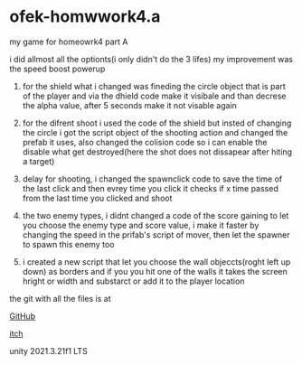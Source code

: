 # ofek-homwwork4.a


my game for homeowrk4 part A


i did allmost all the optionts(i only didn't do the 3 lifes) my improvement was the speed boost powerup


1. for the shield what i changed was fineding the circle object that is part of the player and via the dhield code
make it visibale and than decrese the alpha value, after 5 seconds make it not visable again


2. for the difrent shoot i used the code of the shield but insted of changing the circle i got the script object of the shooting action and changed
the prefab it uses, also changed the colision code so i can enable the disable what get destroyed(here the shot does not dissapear after hiting a target)


3. delay for shooting, i changed the spawnclick code to save the time of the last click and then evrey time you click it checks if x time passed from the last time you clicked and shoot


4. the two enemy types, i didnt changed a code of the score gaining to let you choose the enemy type and score value, i make it faster by changing the speed in the prifab's script of mover, then let the spawner to spawn this enemy too

5. i created a new script that let you choose the wall objeccts(roght left up down) as borders and if you you hit one of the walls it takes the screen hright or width and substarct or add it to the player location


the git with all the files is at


[GitHub](https://github.com/oa1321/ofek_homework4_part_a)


[itch](https://gamedevcourse.itch.io/ofek-homework4a)


unity 2021.3.21f1 LTS

